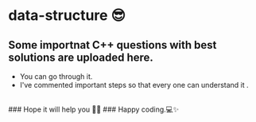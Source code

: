 # data-structure 😎

## Some importnat C++ questions with best solutions are uploaded here. <br>
- You can go through it.
- I've commented important steps so that every one can understand it .

<br>
### Hope it will help you 🤗😊
### Happy coding.💻✨
